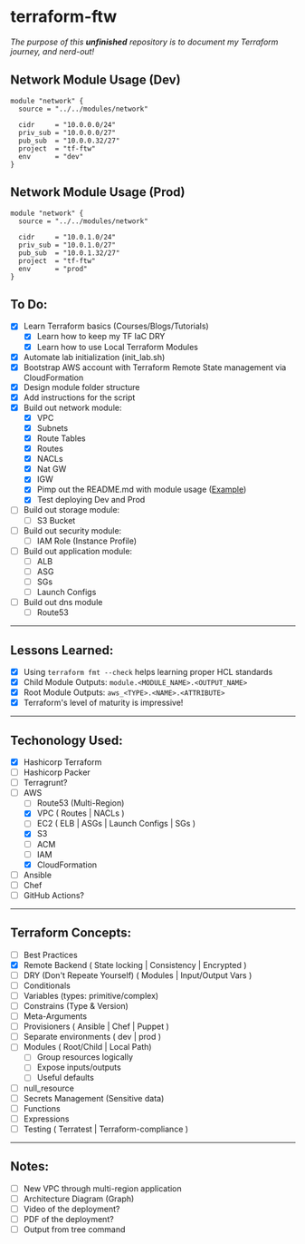 # terraform-ftw

*The purpose of this **unfinished** repository is to document my Terraform journey, and nerd-out!*

## Network Module Usage (Dev)

```hcl
module "network" {
  source = "../../modules/network"

  cidr     = "10.0.0.0/24"
  priv_sub = "10.0.0.0/27"
  pub_sub  = "10.0.0.32/27"
  project  = "tf-ftw"
  env      = "dev"
}
```

## Network Module Usage (Prod)

```hcl
module "network" {
  source = "../../modules/network"

  cidr     = "10.0.1.0/24"
  priv_sub = "10.0.1.0/27"
  pub_sub  = "10.0.1.32/27"
  project  = "tf-ftw"
  env      = "prod"
}
```

## To Do:
- [x] Learn Terraform basics (Courses/Blogs/Tutorials)
  - [x] Learn how to keep my TF IaC DRY
  - [x] Learn how to use Local Terraform Modules
- [x] Automate lab initialization (init_lab.sh)
- [x] Bootstrap AWS account with Terraform Remote State management via CloudFormation
- [x] Design module folder structure
- [x] Add instructions for the script
- [x] Build out network module:
  - [x] VPC
  - [x] Subnets
  - [x] Route Tables
  - [x] Routes
  - [x] NACLs
  - [x] Nat GW
  - [x] IGW
  - [x] Pimp out the README.md with module usage ([Example](https://github.com/terraform-aws-modules/terraform-aws-vpc/blob/master/README.md))
  - [x] Test deploying Dev and Prod
- [ ] Build out storage module:
  - [ ] S3 Bucket
- [ ] Build out security module:
  - [ ] IAM Role (Instance Profile)
- [ ] Build out application module:
  - [ ] ALB
  - [ ] ASG
  - [ ] SGs
  - [ ] Launch Configs
- [ ] Build out dns module
  - [ ] Route53

---

## Lessons Learned:
- [x] Using `terraform fmt --check` helps learning proper HCL standards
- [x] Child Module Outputs: `module.<MODULE_NAME>.<OUTPUT_NAME>`
- [x] Root Module Outputs:  `aws_<TYPE>.<NAME>.<ATTRIBUTE>`
- [x] Terraform's level of maturity is impressive!

---

## Techonology Used:

- [x] Hashicorp Terraform
- [ ] Hashicorp Packer
- [ ] Terragrunt?
- [ ] AWS
  - [ ] Route53 (Multi-Region)
  - [x] VPC ( Routes | NACLs )
  - [ ] EC2 ( ELB | ASGs | Launch Configs | SGs )
  - [x] S3
  - [ ] ACM
  - [ ] IAM
  - [x] CloudFormation
- [ ] Ansible
- [ ] Chef
- [ ] GitHub Actions?

---

## Terraform Concepts:
- [ ] Best Practices
- [x] Remote Backend ( State locking | Consistency | Encrypted )
- [ ] DRY (Don't Repeate Yourself) ( Modules | Input/Output Vars )
- [ ] Conditionals
- [ ] Variables (types: primitive/complex)
- [ ] Constrains (Type & Version)
- [ ] Meta-Arguments
- [ ] Provisioners ( Ansible | Chef | Puppet )
- [ ] Separate environments ( dev | prod )
- [ ] Modules ( Root/Child | Local Path)
  - [ ] Group resources logically
  - [ ] Expose inputs/outputs
  - [ ] Useful defaults
- [ ] null_resource
- [ ] Secrets Management (Sensitive data)
- [ ] Functions
- [ ] Expressions
- [ ] Testing ( Terratest | Terraform-compliance )

---

## Notes:
- [ ] New VPC through multi-region application
- [ ] Architecture Diagram (Graph)
- [ ] Video of the deployment?
- [ ] PDF of the deployment?
- [ ] Output from tree command